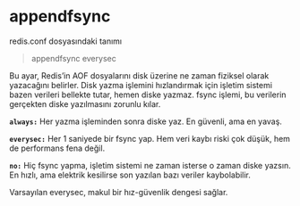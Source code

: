 # appendfsync

redis.conf dosyasındaki tanımı

> appendfsync everysec

Bu ayar, Redis’in AOF dosyalarını disk üzerine ne zaman fiziksel olarak yazacağını belirler. Disk yazma işlemini 
hızlandırmak için işletim sistemi bazen verileri bellekte tutar, hemen diske yazmaz. fsync işlemi, bu verilerin gerçekten 
diske yazılmasını zorunlu kılar.

**`always:`** Her yazma işleminden sonra diske yaz. En güvenli, ama en yavaş.

**`everysec:`** Her 1 saniyede bir fsync yap. Hem veri kaybı riski çok düşük, hem de performans fena değil.

**`no:`** Hiç fsync yapma, işletim sistemi ne zaman isterse o zaman diske yazsın. En hızlı, ama elektrik kesilirse son 
yazılan bazı veriler kaybolabilir.

Varsayılan everysec, makul bir hız-güvenlik dengesi sağlar.